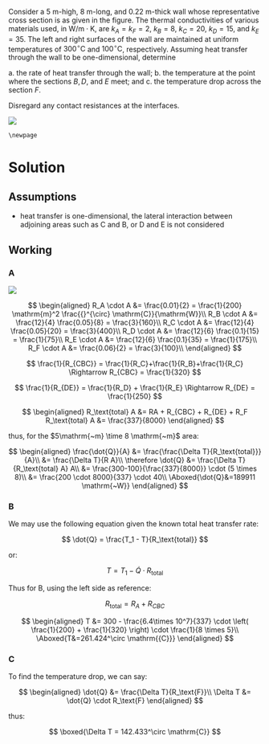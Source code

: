 Consider a $5\mathrm{~m}$-high, $8\mathrm{~m}$-long, and
$0.22\mathrm{~m}$-thick wall whose representative cross section is as
given in the figure. The thermal conductivities of various materials
used, in $\mathrm{W} / \mathrm{m} \cdot \mathrm{K}$, are
$k_{A}=k_{F}=2$, $k_{B}=8$, $k_{C}=20$, $k_{D}=15$, and $k_{E}=35$. The
left and right surfaces of the wall are maintained at uniform
temperatures of $300^{\circ} \mathrm{C}$ and $100^{\circ} \mathrm{C}$,
respectively. Assuming heat transfer through the wall to be
one-dimensional, determine

a.  the rate of heat transfer through the wall;
b.  the temperature at the point where the sections $B, D,$ and $E$
    meet; and
c.  the temperature drop across the section $F$.

Disregard any contact resistances at the interfaces.

![](!imgdir/a0f0cfca3d975967b2103f462dbb6466bf9b74e6.png)

```{=tex}
\newpage
```
# Solution

## Assumptions

-   heat transfer is one-dimensional, the lateral interaction between
    adjoining areas such as C and B, or D and E is not considered

## Working

### A

![](!imgdir/3c2168f6cbccd1d59df6ee54a3dff5734cbb8f3b.jpg)

$$
\begin{aligned}
    R_A \cdot A &= \frac{0.01}{2} = \frac{1}{200} \mathrm{m}^2 \frac{{}^{\circ} \mathrm{C}}{\mathrm{W}}\\
    R_B \cdot A &= \frac{12}{4} \frac{0.05}{8} = \frac{3}{160}\\
    R_C \cdot A &= \frac{12}{4} \frac{0.05}{20} = \frac{3}{400}\\
    R_D \cdot A &= \frac{12}{6} \frac{0.1}{15} = \frac{1}{75}\\
    R_E \cdot A &= \frac{12}{6} \frac{0.1}{35} = \frac{1}{175}\\
    R_F \cdot A &= \frac{0.06}{2} = \frac{3}{100}\\
\end{aligned}
$$

$$
\frac{1}{R_{CBC}} = \frac{1}{R_C}+\frac{1}{R_B}+\frac{1}{R_C} \Rightarrow R_{CBC} = \frac{1}{320}
$$

$$
\frac{1}{R_{DE}} = \frac{1}{R_D} + \frac{1}{R_E} \Rightarrow R_{DE} = \frac{1}{250}
$$

$$
\begin{aligned}
    R_\text{total} A &= RA + R_{CBC} + R_{DE} + R_F
    R_\text{total} A &= \frac{337}{8000}
\end{aligned}
$$

thus, for the $5\mathrm{~m} \time 8 \mathrm{~m}$ area:

$$
\begin{aligned}
    \frac{\dot{Q}}{A} &= \frac{\frac{\Delta T}{R_\text{total}}}{A}\\
    &= \frac{\Delta T}{R A}\\
    \therefore \dot{Q} &= \frac{\Delta T}{R_\text{total} A} A\\
    &= \frac{300-100}{\frac{337}{8000}} \cdot (5 \times 8)\\
    &= \frac{200 \cdot 8000}{337} \cdot 40\\
    \Aboxed{\dot{Q}&=189911 \mathrm{~W}}
\end{aligned}
$$

### B

We may use the following equation given the known total heat transfer
rate:

$$
\dot{Q} = \frac{T_1 - T}{R_\text{total}}
$$

or:

$$
T = T_1 - \dot{Q} \cdot R_\text{total}
$$

Thus for B, using the left side as reference:

$$
R_\text{total} = R_A + R_{CBC}
$$

$$
\begin{aligned}
    T &= 300 - \frac{6.4\times 10^7}{337} \cdot \left( \frac{1}{200} + \frac{1}{320} \right) \cdot \frac{1}{8 \times 5}\\
    \Aboxed{T&=261.424^\circ \mathrm{{C}}}
\end{aligned}
$$

### C

To find the temperature drop, we can say:

$$
\begin{aligned}
    \dot{Q} &= \frac{\Delta T}{R_\text{F}}\\
    \Delta T &= \dot{Q} \cdot R_\text{F}
\end{aligned}
$$

thus:

$$
    \boxed{\Delta T = 142.433^\circ \mathrm{C}}
$$
